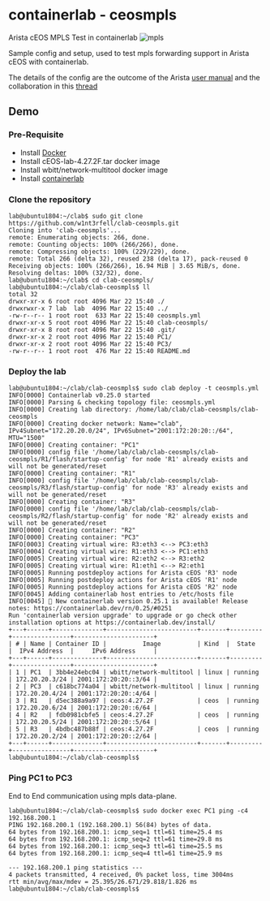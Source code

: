# containerlab - ceosmpls
Arista cEOS MPLS Test in containerlab
![mpls](https://user-images.githubusercontent.com/101124549/159495512-79d6b526-79e0-413d-9cb6-9304e542b005.png)


Sample config and setup, used to test mpls forwarding support in Arista cEOS with containerlab.

The details of the config are the outcome of the Arista [user manual](https://www.arista.com/en/um-eos) and the collaboration in this [thread](https://github.com/srl-labs/containerlab/discussions/807)

## Demo

### Pre-Requisite

+ Install [Docker](https://www.docker.com/)
+ Install cEOS-lab-4.27.2F.tar docker image
+ Install wbitt/network-multitool docker image
+ Install [containerlab](https://containerlab.dev/)

### Clone the repository

```
lab@ubuntu1804:~/clab$ sudo git clone https://github.com/w1nt3rfell/clab-ceosmpls.git
Cloning into 'clab-ceosmpls'...
remote: Enumerating objects: 266, done.
remote: Counting objects: 100% (266/266), done.
remote: Compressing objects: 100% (229/229), done.
remote: Total 266 (delta 32), reused 238 (delta 17), pack-reused 0
Receiving objects: 100% (266/266), 16.94 MiB | 3.65 MiB/s, done.
Resolving deltas: 100% (32/32), done.
lab@ubuntu1804:~/clab$ cd clab-ceosmpls/
lab@ubuntu1804:~/clab/clab-ceosmpls$ ll
total 32
drwxr-xr-x 6 root root 4096 Mar 22 15:40 ./
drwxrwxr-x 7 lab  lab  4096 Mar 22 15:40 ../
-rw-r--r-- 1 root root  633 Mar 22 15:40 ceosmpls.yml
drwxr-xr-x 5 root root 4096 Mar 22 15:40 clab-ceosmpls/
drwxr-xr-x 8 root root 4096 Mar 22 15:40 .git/
drwxr-xr-x 2 root root 4096 Mar 22 15:40 PC1/
drwxr-xr-x 2 root root 4096 Mar 22 15:40 PC3/
-rw-r--r-- 1 root root  476 Mar 22 15:40 README.md
```

### Deploy the lab

```
lab@ubuntu1804:~/clab/clab-ceosmpls$ sudo clab deploy -t ceosmpls.yml
INFO[0000] Containerlab v0.25.0 started
INFO[0000] Parsing & checking topology file: ceosmpls.yml
INFO[0000] Creating lab directory: /home/lab/clab/clab-ceosmpls/clab-ceosmpls
INFO[0000] Creating docker network: Name="clab", IPv4Subnet="172.20.20.0/24", IPv6Subnet="2001:172:20:20::/64", MTU="1500"
INFO[0000] Creating container: "PC1"
INFO[0000] config file '/home/lab/clab/clab-ceosmpls/clab-ceosmpls/R1/flash/startup-config' for node 'R1' already exists and will not be generated/reset
INFO[0000] Creating container: "R1"
INFO[0000] config file '/home/lab/clab/clab-ceosmpls/clab-ceosmpls/R3/flash/startup-config' for node 'R3' already exists and will not be generated/reset
INFO[0000] Creating container: "R3"
INFO[0000] config file '/home/lab/clab/clab-ceosmpls/clab-ceosmpls/R2/flash/startup-config' for node 'R2' already exists and will not be generated/reset
INFO[0000] Creating container: "R2"
INFO[0000] Creating container: "PC3"
INFO[0003] Creating virtual wire: R3:eth3 <--> PC3:eth3
INFO[0004] Creating virtual wire: R1:eth3 <--> PC1:eth3
INFO[0005] Creating virtual wire: R2:eth2 <--> R3:eth2
INFO[0005] Creating virtual wire: R1:eth1 <--> R2:eth1
INFO[0005] Running postdeploy actions for Arista cEOS 'R3' node
INFO[0005] Running postdeploy actions for Arista cEOS 'R1' node
INFO[0005] Running postdeploy actions for Arista cEOS 'R2' node
INFO[0045] Adding containerlab host entries to /etc/hosts file
INFO[0045] 🎉 New containerlab version 0.25.1 is available! Release notes: https://containerlab.dev/rn/0.25/#0251
Run 'containerlab version upgrade' to upgrade or go check other installation options at https://containerlab.dev/install/
+---+------+--------------+-------------------------+-------+---------+----------------+----------------------+
| # | Name | Container ID |          Image          | Kind  |  State  |  IPv4 Address  |     IPv6 Address     |
+---+------+--------------+-------------------------+-------+---------+----------------+----------------------+
| 1 | PC1  | 3bb4e24ebc04 | wbitt/network-multitool | linux | running | 172.20.20.3/24 | 2001:172:20:20::3/64 |
| 2 | PC3  | c618bc774a04 | wbitt/network-multitool | linux | running | 172.20.20.4/24 | 2001:172:20:20::4/64 |
| 3 | R1   | d5ec388a9a97 | ceos:4.27.2F            | ceos  | running | 172.20.20.6/24 | 2001:172:20:20::6/64 |
| 4 | R2   | fdb0981cbfe5 | ceos:4.27.2F            | ceos  | running | 172.20.20.5/24 | 2001:172:20:20::5/64 |
| 5 | R3   | 4bdbc487b88f | ceos:4.27.2F            | ceos  | running | 172.20.20.2/24 | 2001:172:20:20::2/64 |
+---+------+--------------+-------------------------+-------+---------+----------------+----------------------+
lab@ubuntu1804:~/clab/clab-ceosmpls$ 
```

### Ping PC1 to PC3

End to End communication using mpls data-plane.

```
lab@ubuntu1804:~/clab/clab-ceosmpls$ sudo docker exec PC1 ping -c4 192.168.200.1
PING 192.168.200.1 (192.168.200.1) 56(84) bytes of data.
64 bytes from 192.168.200.1: icmp_seq=1 ttl=61 time=25.4 ms
64 bytes from 192.168.200.1: icmp_seq=2 ttl=61 time=29.8 ms
64 bytes from 192.168.200.1: icmp_seq=3 ttl=61 time=25.5 ms
64 bytes from 192.168.200.1: icmp_seq=4 ttl=61 time=25.9 ms

--- 192.168.200.1 ping statistics ---
4 packets transmitted, 4 received, 0% packet loss, time 3004ms
rtt min/avg/max/mdev = 25.395/26.671/29.818/1.826 ms
lab@ubuntu1804:~/clab/clab-ceosmpls$
```
